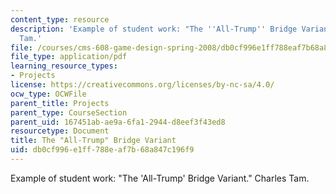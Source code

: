 ```yaml
---
content_type: resource
description: 'Example of student work: "The ''All-Trump'' Bridge Variant." Charles
  Tam.'
file: /courses/cms-608-game-design-spring-2008/db0cf996e1ff788eaf7b68a847c196f9_tam2.pdf
file_type: application/pdf
learning_resource_types:
- Projects
license: https://creativecommons.org/licenses/by-nc-sa/4.0/
ocw_type: OCWFile
parent_title: Projects
parent_type: CourseSection
parent_uid: 167451ab-ae9a-6fa1-2944-d8eef3f43ed8
resourcetype: Document
title: The "All-Trump" Bridge Variant
uid: db0cf996-e1ff-788e-af7b-68a847c196f9
---
```

Example of student work: "The 'All-Trump' Bridge Variant." Charles Tam.